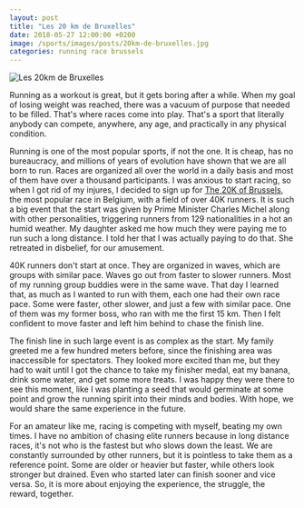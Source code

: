 ```yaml
---
layout: post
title: "Les 20 km de Bruxelles"
date: 2018-05-27 12:00:00 +0200
image: /sports/images/posts/20km-de-bruxelles.jpg
categories: running race brussels
---
```


![Les 20km de Bruxelles](/sports/images/posts/20km-de-bruxelles.jpg)

Running as a workout is great, but it gets boring after a while. When my goal of losing weight was reached, there was a vacuum of purpose that needed to be filled. That's where races come into play. That's a sport that literally anybody can compete, anywhere, any age, and practically in any physical condition. 

<!-- more -->

Running is one of the most popular sports, if not the one. It is cheap, has no bureaucracy, and millions of years of evolution have shown that we are all born to run. Races are organized all over the world in a daily basis and most of them have over a thousand participants. I was anxious to start racing, so when I got rid of my injures, I decided to sign up for [The 20K of Brussels](https://www.20kmdebruxelles.be/en/), the most popular race in Belgium, with a field of over 40K runners. It is such a big event that the start was given by Prime Minister Charles Michel along with other personalities, triggering runners from 129 nationalities in a hot an humid weather. My daughter asked me how much they were paying me to run such a long distance. I told her that I was actually paying to do that. She retreated in disbelief, for our amusement.

40K runners don't start at once. They are organized in waves, which are groups with similar pace. Waves go out from faster to slower runners. Most of my running group buddies were in the same wave. That day I learned that, as much as I wanted to run with them, each one had their own race pace. Some were faster, other slower, and just a few with similar pace. One of them was my former boss, who ran with me the first 15 km. Then I felt confident to move faster and left him behind to chase the finish line.

The finish line in such large event is as complex as the start. My family greeted me a few hundred meters before, since the finishing area was inaccessible for spectators. They looked more excited than me, but they had to wait until I got the chance to take my finisher medal, eat my banana, drink some water, and get some more treats. I was happy they were there to see this moment, like I was planting a seed that would germinate at some point and grow the running spirit into their minds and bodies. With hope, we would share the same experience in the future.

For an amateur like me, racing is competing with myself, beating my own times. I have no ambition of chasing elite runners because in long distance races, it's not who is the fastest but who slows down the least. We are constantly surrounded by other runners, but it is pointless to take them as a reference point. Some are older or heavier but faster, while others look stronger but drained. Even who started later can finish sooner and vice versa. So, it is more about enjoying the experience, the struggle, the reward, together.